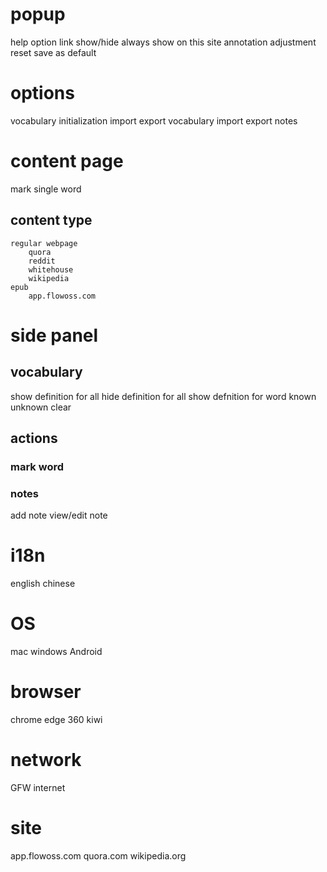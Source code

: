 

# popup
help
option link
show/hide
always show on this site
annotation adjustment
    reset
    save as default

# options
vocabulary initialization
import export vocabulary
import export notes

# content page
mark single word


## content type
    regular webpage
        quora
        reddit
        whitehouse
        wikipedia
    epub
        app.flowoss.com

# side panel
## vocabulary
show definition for all
hide definition for all
show defnition for word
known
unknown
clear

## actions
### mark word

### notes
add note
view/edit note

# i18n
english
chinese

# OS
mac
windows
Android

# browser
chrome
edge
360
kiwi

# network
GFW
internet

# site
app.flowoss.com
quora.com
wikipedia.org
